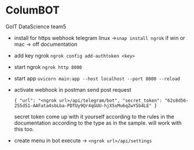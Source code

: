 # ColumBOT
 GoIT DataScience team5

- install for https webhook telegram linux ->`snap install ngrok` if win or mac -> off documentation
- add key ngrok `ngrok config add-authtoken <key>`
- start ngrok `ngrok http 8000`
- start app `uvicorn main:app --host localhost --port 8000 --reload`
- activate webhook in postman send post request

   `{
    "url": "<ngrok url>/api/telegram/bot",
    "secret_token": "62s8d56-255d51-AAFata4sbLba-PDTUy9Qr4qGUU-hjX5xMu6qZwY5b4LE"
    }`

    secret token come up with it yourself according to the rules in the documentation according to the type as in the sample. will work with this too.

- create menu in bot execute -> `<ngrok url>/api/settings`